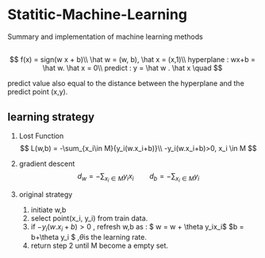 # Statitic-Machine-Learning
Summary and implementation of machine learning methods

## 
$$
f(x) = sign(w x + b)\\
\hat w = (w, b), \hat x = (x,1)\\
hyperplane : wx+b = \hat w. \hat x = 0\\
predict : y = \hat w . \hat x  \quad   
$$

predict value also equal to the distance between the hyperplane and the predict point (x,y).

## learning strategy 

1. Lost Function 
   $$
   L(w,b) = -\sum_{x_i\in M}{y_i(w.x_i+b)}\\
   -y_i(w.x_i+b)>0, x_i \in M
   $$

2. gradient descent 
   $$
   d_w = -\sum_{x_i\in M}y_ix_i \qquad d_b  = -\sum_{x_i\in M}y_i
   $$

3. original strategy

   1. initiate w,b 
   2. select point(x_i, y_i) from train data.
   3. if  $-y_i(w.x_i+b) > 0$ , refresh w,b as : $ w = w + \theta y_ix_i$    $b = b+\theta y_i $   ,$\theta$is the learning rate.
   4. return step 2 until M become a empty set.



